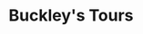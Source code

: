 ---
title: "Buckley's Tours"
address: "Woodlands Industrial Estate, Killarney, Co. Kerry"
tel: "+353 (0)64 663 1945"
county: "Kerry"
category: "Coach Hire"
type: "Content"
lat: "52.06478500366211"
lng: "-9.483261108398438"
---